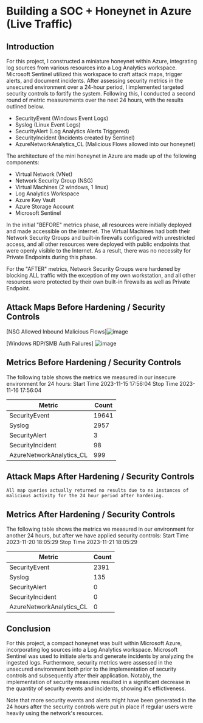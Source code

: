 # Building a SOC + Honeynet in Azure (Live Traffic)

## Introduction

For this project, I constructed a miniature honeynet within Azure, integrating log sources from various resources into a Log Analytics workspace. Microsoft Sentinel utilized this workspace to craft attack maps, trigger alerts, and document incidents. After assessing security metrics in the unsecured environment over a 24-hour period, I implemented targeted security controls to fortify the system. Following this, I conducted a second round of metric measurements over the next 24 hours, with the results outlined below.

- SecurityEvent (Windows Event Logs)
- Syslog (Linux Event Logs)
- SecurityAlert (Log Analytics Alerts Triggered)
- SecurityIncident (Incidents created by Sentinel)
- AzureNetworkAnalytics_CL (Malicious Flows allowed into our honeynet)


The architecture of the mini honeynet in Azure are made up of the following components:

- Virtual Network (VNet)
- Network Security Group (NSG)
- Virtual Machines (2 windows, 1 linux)
- Log Analytics Workspace
- Azure Key Vault
- Azure Storage Account
- Microsoft Sentinel

In the initial "BEFORE" metrics phase, all resources were initially deployed and made accessible on the internet. The Virtual Machines had both their Network Security Groups and built-in firewalls configured with unrestricted access, and all other resources were deployed with public endpoints that were openly visible to the Internet. As a result, there was no necessity for Private Endpoints during this phase.

For the "AFTER" metrics, Network Security Groups were hardened by blocking ALL traffic with the exception of my own workstation, and all other resources were protected by their own built-in firewalls as well as Private Endpoint.

## Attack Maps Before Hardening / Security Controls

[NSG Allowed Inbound Malicious Flows]![image](https://github.com/TechRockyP/Azure-SOC/assets/151791347/dbbbfa5e-40ce-4ae5-9cab-3c38f595591b)


[Windows RDP/SMB Auth Failures]
![image](https://github.com/TechRockyP/Azure-SOC/assets/151791347/f66dc6f4-ce39-409e-a0b7-65d565410dac)


## Metrics Before Hardening / Security Controls

The following table shows the metrics we measured in our insecure environment for 24 hours:
Start Time 2023-11-15 17:56:04
Stop Time 2023-11-16 17:56:04

| Metric                   | Count
| ------------------------ | -----
| SecurityEvent            | 19641
| Syslog                   | 2957
| SecurityAlert            | 3
| SecurityIncident         | 98
| AzureNetworkAnalytics_CL | 999

## Attack Maps After Hardening / Security Controls

```All map queries actually returned no results due to no instances of malicious activity for the 24 hour period after hardening.```

## Metrics After Hardening / Security Controls

The following table shows the metrics we measured in our environment for another 24 hours, but after we have applied security controls:
Start Time 2023-11-20 18:05:29
Stop Time	2023-11-21 18:05:29

| Metric                   | Count
| ------------------------ | -----
| SecurityEvent            | 2391
| Syslog                   | 135
| SecurityAlert            | 0
| SecurityIncident         | 0
| AzureNetworkAnalytics_CL | 0

## Conclusion

For this project, a compact honeynet was built within Microsoft Azure, incorporating log sources into a Log Analytics workspace. Microsoft Sentinel was used to initiate alerts and generate incidents by analyzing the ingested logs. Furthermore, security metrics were assessed in the unsecured environment both prior to the implementation of security controls and subsequently after their application. Notably, the implementation of security measures resulted in a significant decrease in the quantity of security events and incidents, showing it's effictiveness.

Note that more security events and alerts might have been generated in the 24 hours after the security controls were put in place if regular users were heavily using the network's resources.
